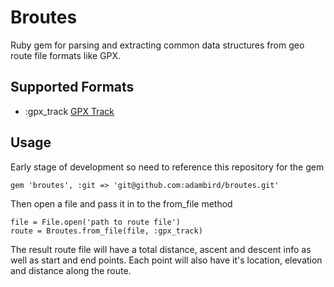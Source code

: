 # Broutes

Ruby gem for parsing and extracting common data structures from geo route file formats like GPX.

## Supported Formats

+ :gpx_track [GPX Track](http://en.wikipedia.org/wiki/GPS_eXchange_Format)

## Usage

Early stage of development so need to reference this repository for the gem 

	gem 'broutes', :git => 'git@github.com:adambird/broutes.git'
	
Then open a file and pass it in to the from_file method

	file = File.open('path to route file')
	route = Broutes.from_file(file, :gpx_track)
	
The result route file will have a total distance, ascent and descent info as well as start and end points. Each point will also have it's location, elevation and distance along the route.

